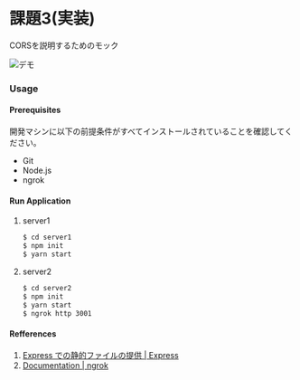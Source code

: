 # 課題3(実装)
CORSを説明するためのモック

![デモ](./img/demo.png)

### Usage
#### Prerequisites
開発マシンに以下の前提条件がすべてインストールされていることを確認してください。

- Git
- Node.js
- ngrok

#### Run Application
1. server1

    ```bash
    $ cd server1
    $ npm init
    $ yarn start
    ```

2. server2

    ```bash
    $ cd server2
    $ npm init
    $ yarn start
    $ ngrok http 3001
    ```

#### Refferences
1. [Express での静的ファイルの提供 | Express](https://expressjs.com/ja/starter/static-files.html)
2. [Documentation | ngrok](https://ngrok.com/docs)